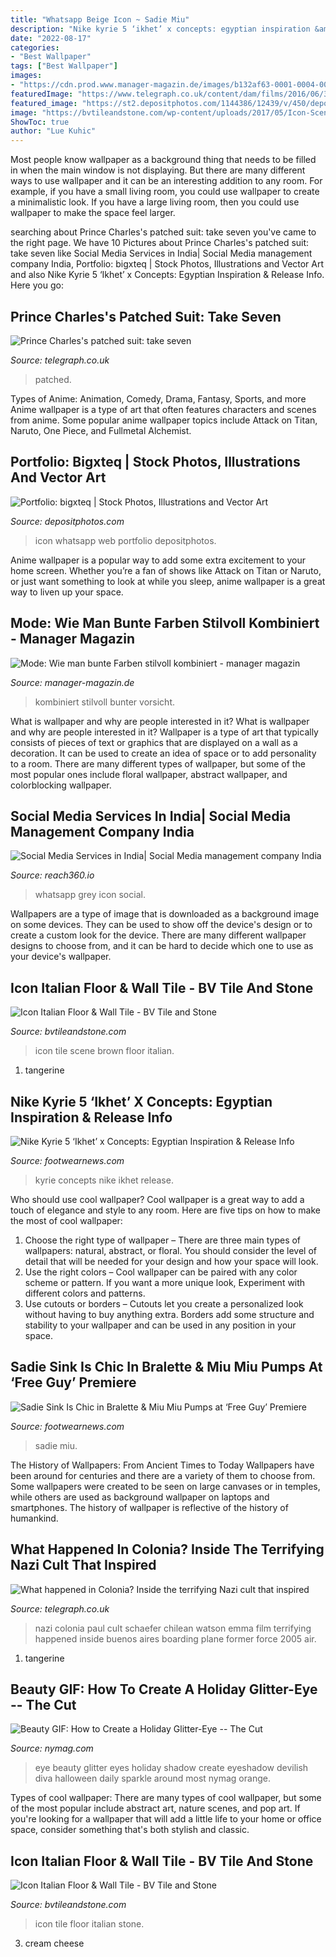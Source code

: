 ```yaml
---
title: "Whatsapp Beige Icon ~ Sadie Miu"
description: "Nike kyrie 5 ‘ikhet’ x concepts: egyptian inspiration &amp; release info"
date: "2022-08-17"
categories:
- "Best Wallpaper"
tags: ["Best Wallpaper"]
images:
- "https://cdn.prod.www.manager-magazin.de/images/b132af63-0001-0004-0000-000000439569_w920_r0.655_fpx49.98_fpy66.77.jpg"
featuredImage: "https://www.telegraph.co.uk/content/dam/films/2016/06/30/101829220colonia-culture_trans_NvBQzQNjv4BqO65TkrT7BriBrd3fK6VEg4atO1ydnFBWxopcGoGuA78.jpg?imwidth=480"
featured_image: "https://st2.depositphotos.com/1144386/12439/v/450/depositphotos_124399352-stock-illustration-original-blue-whatsapp-web-icon.jpg"
image: "https://bvtileandstone.com/wp-content/uploads/2017/05/Icon-Scene-Black-4.jpg"
ShowToc: true
author: "Lue Kuhic"
---
```



Most people know wallpaper as a background thing that needs to be filled in when the main window is not displaying. But there are many different ways to use wallpaper and it can be an interesting addition to any room. For example, if you have a small living room, you could use wallpaper to create a minimalistic look. If you have a large living room, then you could use wallpaper to make the space feel larger.

	

		
searching about Prince Charles&#039;s patched suit: take seven you've came to the right page. We have 10 Pictures about Prince Charles&#039;s patched suit: take seven like Social Media Services in India| Social Media management company India, Portfolio: bigxteq | Stock Photos, Illustrations and Vector Art and also Nike Kyrie 5 ‘Ikhet’ x Concepts: Egyptian Inspiration &amp; Release Info. Here you go:
		
    
## Prince Charles&#039;s Patched Suit: Take Seven

<img loading=lazy src="https://secure.i.telegraph.co.uk/multimedia/archive/02632/prince-charles-pat_2632191k.jpg" onerror="this.onerror=null;this.src='https://tse1.mm.bing.net/th?id=OIP.S_Ey2LG1UAJQk9ujIEDqwwHaEo&amp;pid=15.1';" alt="Prince Charles&#039;s patched suit: take seven">

_Source: telegraph.co.uk_

>patched. 

	

Types of Anime: Animation, Comedy, Drama, Fantasy, Sports, and more
Anime wallpaper is a type of art that often features characters and scenes from anime. Some popular anime wallpaper topics include Attack on Titan, Naruto, One Piece, and Fullmetal Alchemist.

    
## Portfolio: Bigxteq | Stock Photos, Illustrations And Vector Art

<img loading=lazy src="https://st2.depositphotos.com/1144386/12439/v/450/depositphotos_124399352-stock-illustration-original-blue-whatsapp-web-icon.jpg" onerror="this.onerror=null;this.src='https://tse4.mm.bing.net/th?id=OIP.oJIIKda6NlXme1FCmqxdHwHaHa&amp;pid=15.1';" alt="Portfolio: bigxteq | Stock Photos, Illustrations and Vector Art">

_Source: depositphotos.com_

>icon whatsapp web portfolio depositphotos. 

	

Anime wallpaper is a popular way to add some extra excitement to your home screen. Whether you’re a fan of shows like Attack on Titan or Naruto, or just want something to look at while you sleep, anime wallpaper is a great way to liven up your space.

    
## Mode: Wie Man Bunte Farben Stilvoll Kombiniert - Manager Magazin

<img loading=lazy src="https://cdn.prod.www.manager-magazin.de/images/b132af63-0001-0004-0000-000000439569_w920_r0.655_fpx49.98_fpy66.77.jpg" onerror="this.onerror=null;this.src='https://tse4.mm.bing.net/th?id=OIP.wz-tMpiGHIUIcJ2fFAmaEwHaLT&amp;pid=15.1';" alt="Mode: Wie man bunte Farben stilvoll kombiniert - manager magazin">

_Source: manager-magazin.de_

>kombiniert stilvoll bunter vorsicht. 

	

What is wallpaper and why are people interested in it?
What is wallpaper and why are people interested in it?
Wallpaper is a type of art that typically consists of pieces of text or graphics that are displayed on a wall as a decoration. It can be used to create an idea of space or to add personality to a room. There are many different types of wallpaper, but some of the most popular ones include floral wallpaper, abstract wallpaper, and colorblocking wallpaper.

    
## Social Media Services In India| Social Media Management Company India

<img loading=lazy src="http://reach360.io/assets/images/grey-icon-whatsapp.png" onerror="this.onerror=null;this.src='https://tse4.mm.bing.net/th?id=OIP.ktg0q_AUIlk9dnlrJnkN6gAAAA&amp;pid=15.1';" alt="Social Media Services in India| Social Media management company India">

_Source: reach360.io_

>whatsapp grey icon social. 

	

Wallpapers are a type of image that is downloaded as a background image on some devices. They can be used to show off the device's design or to create a custom look for the device. There are many different wallpaper designs to choose from, and it can be hard to decide which one to use as your device's wallpaper.

    
## Icon Italian Floor &amp; Wall Tile - BV Tile And Stone

<img loading=lazy src="http://bvtileandstone.com/wp-content/uploads/2017/05/Icon-Scene-Brown-2.jpg" onerror="this.onerror=null;this.src='https://tse4.mm.bing.net/th?id=OIP.tflXfd9VYb7luGh3BU7waAHaII&amp;pid=15.1';" alt="Icon Italian Floor &amp; Wall Tile - BV Tile and Stone">

_Source: bvtileandstone.com_

>icon tile scene brown floor italian. 

	

1. tangerine 

    
## Nike Kyrie 5 ‘Ikhet’ X Concepts: Egyptian Inspiration &amp; Release Info

<img loading=lazy src="https://footwearnews.com/wp-content/uploads/2018/11/nike_kyrie_v_concepts_multi_ig_original-e1543348971139.jpg" onerror="this.onerror=null;this.src='https://tse3.mm.bing.net/th?id=OIP.25IFOtfe6PUbvxcp6mvtgAHaEK&amp;pid=15.1';" alt="Nike Kyrie 5 ‘Ikhet’ x Concepts: Egyptian Inspiration &amp; Release Info">

_Source: footwearnews.com_

>kyrie concepts nike ikhet release. 

	

Who should use cool wallpaper?
Cool wallpaper is a great way to add a touch of elegance and style to any room. Here are five tips on how to make the most of cool wallpaper: 
1) Choose the right type of wallpaper – There are three main types of wallpapers: natural, abstract, or floral. You should consider the level of detail that will be needed for your design and how your space will look. 
2) Use the right colors – Cool wallpaper can be paired with any color scheme or pattern. If you want a more unique look, Experiment with different colors and patterns. 
3) Use cutouts or borders – Cutouts let you create a personalized look without having to buy anything extra. Borders add some structure and stability to your wallpaper and can be used in any position in your space.

    
## Sadie Sink Is Chic In Bralette &amp; Miu Miu Pumps At ‘Free Guy’ Premiere

<img loading=lazy src="https://footwearnews.com/wp-content/uploads/2021/08/sadie-sink-free-guy.jpg" onerror="this.onerror=null;this.src='https://tse1.mm.bing.net/th?id=OIP.kT6MnECGcCH0IoWEwjtxlQHaFN&amp;pid=15.1';" alt="Sadie Sink Is Chic in Bralette &amp; Miu Miu Pumps at ‘Free Guy’ Premiere">

_Source: footwearnews.com_

>sadie miu. 

	

The History of Wallpapers: From Ancient Times to Today
Wallpapers have been around for centuries and there are a variety of them to choose from. Some wallpapers were created to be seen on large canvases or in temples, while others are used as background wallpaper on laptops and smartphones. The history of wallpaper is reflective of the history of humankind.

    
## What Happened In Colonia? Inside The Terrifying Nazi Cult That Inspired

<img loading=lazy src="https://www.telegraph.co.uk/content/dam/films/2016/06/30/101829220colonia-culture_trans_NvBQzQNjv4BqO65TkrT7BriBrd3fK6VEg4atO1ydnFBWxopcGoGuA78.jpg?imwidth=480" onerror="this.onerror=null;this.src='https://tse3.mm.bing.net/th?id=OIP.nl5pMr8lMoB-2zQjvQ2RRQHaEo&amp;pid=15.1';" alt="What happened in Colonia? Inside the terrifying Nazi cult that inspired">

_Source: telegraph.co.uk_

>nazi colonia paul cult schaefer chilean watson emma film terrifying happened inside buenos aires boarding plane former force 2005 air. 

	

1. tangerine 

    
## Beauty GIF: How To Create A Holiday Glitter-Eye -- The Cut

<img loading=lazy src="http://img1.nymag.com/imgs/fashion/daily/2013/12/04/04-beauty-gif.w529.h352.2x.jpg" onerror="this.onerror=null;this.src='https://tse2.mm.bing.net/th?id=OIP.rd6mYTjhDjE2K7KGM3vH7wHaE7&amp;pid=15.1';" alt="Beauty GIF: How to Create a Holiday Glitter-Eye -- The Cut">

_Source: nymag.com_

>eye beauty glitter eyes holiday shadow create eyeshadow devilish diva halloween daily sparkle around most nymag orange. 

	

Types of cool wallpaper:
There are many types of cool wallpaper, but some of the most popular include abstract art, nature scenes, and pop art. If you're looking for a wallpaper that will add a little life to your home or office space, consider something that's both stylish and classic.

    
## Icon Italian Floor &amp; Wall Tile - BV Tile And Stone

<img loading=lazy src="https://bvtileandstone.com/wp-content/uploads/2017/05/Icon-Scene-Black-4.jpg" onerror="this.onerror=null;this.src='https://tse4.mm.bing.net/th?id=OIP.vL3FeDh7HkEP_e9UPzwkTQHaHT&amp;pid=15.1';" alt="Icon Italian Floor &amp; Wall Tile - BV Tile and Stone">

_Source: bvtileandstone.com_

>icon tile floor italian stone. 

	

3. cream cheese 

